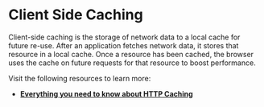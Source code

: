 # Client Side Caching

Client-side caching is the storage of network data to a local cache for future re-use. After an application fetches network data, it stores that resource in a local cache. Once a resource has been cached, the browser uses the cache on future requests for that resource to boost performance.

Visit the following resources to learn more:

- **[Everything you need to know about HTTP Caching](https://www.youtube.com/watch?v=HiBDZgTNpXY)**
